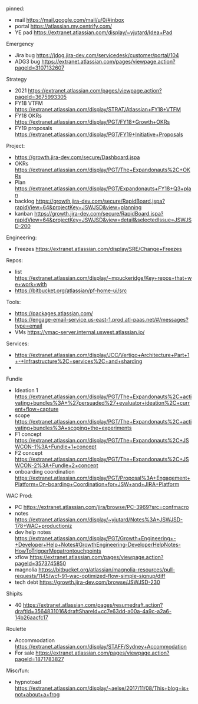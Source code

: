 
pinned:
- mail https://mail.google.com/mail/u/0/#inbox
- portal https://atlassian.my.centrify.com/
- YE pad https://extranet.atlassian.com/display/~yjutard/Idea+Pad


Emergency
- Jira bug https://jdog.jira-dev.com/servicedesk/customer/portal/104
- ADG3 bug https://extranet.atlassian.com/pages/viewpage.action?pageId=3107132607


Strategy
- 2021 https://extranet.atlassian.com/pages/viewpage.action?pageId=3675993305
- FY18 VTFM https://extranet.atlassian.com/display/STRAT/Atlassian+FY18+VTFM
- FY18 OKRs https://extranet.atlassian.com/display/PGT/FY18+Growth+OKRs
- FY19 proposals https://extranet.atlassian.com/display/PGT/FY19+Initiative+Proposals


Project:
- https://growth.jira-dev.com/secure/Dashboard.jspa
- OKRs https://extranet.atlassian.com/display/PGT/The+Expandonauts%2C+OKRs
- Plan https://extranet.atlassian.com/display/PGT/Expandonauts+FY18+Q3+plan
- backlog https://growth.jira-dev.com/secure/RapidBoard.jspa?rapidView=64&projectKey=JSWJSD&view=planning
- kanban https://growth.jira-dev.com/secure/RapidBoard.jspa?rapidView=64&projectKey=JSWJSD&view=detail&selectedIssue=JSWJSD-200


Engineering:
- Freezes https://extranet.atlassian.com/display/SRE/Change+Freezes


Repos:
- list https://extranet.atlassian.com/display/~mpuckeridge/Key+repos+that+we+work+with
- https://bitbucket.org/atlassian/pf-home-ui/src


Tools:
* https://packages.atlassian.com/
* https://engage-email-service.us-east-1.prod.atl-paas.net/#/messages?type=email
* VMs https://vmac-server.internal.uswest.atlassian.io/


Services:
* https://extranet.atlassian.com/display/JCC/Vertigo+Architecture+Part+1+-+Infrastructure%2C+services%2C+and+sharding
* 


Fundle
* Ideation 1 https://extranet.atlassian.com/display/PGT/The+Expandonauts%2C+activating+bundles%3A+%27persuaded%27+evaluator+ideation%2C+current+flow+capture
* scope https://extranet.atlassian.com/display/PGT/The+Expandonauts%2C+activating+bundles%3A+scoping+the+experiments
* F1 concept https://extranet.atlassian.com/display/PGT/The+Expandonauts%2C+JSWCON-1%3A+Fundle+1+concept
* F2 concept https://extranet.atlassian.com/display/PGT/The+Expandonauts%2C+JSWCON-2%3A+Fundle+2+concept
* onboarding coordination https://extranet.atlassian.com/display/PGT/Proposal%3A+Engagement+Platform+On-boarding+Coordination+for+JSW+and+JIRA+Platform
 

WAC Prod:
* PC https://extranet.atlassian.com/jira/browse/PC-3969?src=confmacro
* notes https://extranet.atlassian.com/display/~yjutard/Notes%3A+JSWJSD-178+WAC+productioniz
* dev help notes https://extranet.atlassian.com/display/PGT/Growth+Engineering+-+Developer+Help+Notes#GrowthEngineering-DeveloperHelpNotes-HowToTriggerMegatrontouchpoints
* xflow https://extranet.atlassian.com/pages/viewpage.action?pageId=3573745850
* magnolia https://bitbucket.org/atlassian/magnolia-resources/pull-requests/1145/wcf-91-wac-optimized-flow-simple-signup/diff
* tech debt https://growth.jira-dev.com/browse/JSWJSD-230


Shipits
- 40 https://extranet.atlassian.com/pages/resumedraft.action?draftId=3564831016&draftShareId=cc7e63dd-a00a-4a9c-a2a6-14b26aacfc17


Roulette
- Accommodation https://extranet.atlassian.com/display/STAFF/Sydney+Accommodation
- For sale https://extranet.atlassian.com/pages/viewpage.action?pageId=1871783827


Misc/fun:
- hypnotoad https://extranet.atlassian.com/display/~aelse/2017/11/08/This+blog+is+not+about+a+frog
